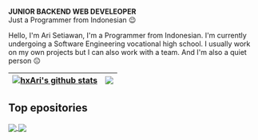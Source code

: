 
**JUNIOR BACKEND WEB DEVELEOPER**<br/>
Just a Programmer from Indonesian 😉

Hello, I'm Ari Setiawan, I'm a Programmer from Indonesian. I'm currently undergoing a Software Engineering vocational high school. I usually work on my own projects but I can also work with a team. And I'm also a quiet person 😐

| <a href="https://github.com/hxari"><img align="center" src="https://github-readme-stats.vercel.app/api?username=hxari&show_icons=true&include_all_commits=true&hide_border=true&bg_color=161B21&title_color=8490ff&text_color=ffffff&icon_color=007bff" alt="hxAri's github stats" /></a> | <a href="https://github.com/hxari"><img align="center" src="https://github-readme-stats.vercel.app/api/top-langs/?username=hxari&layout=compact&&hide_border=true&bg_color=161B21&title_color=8490ff&text_color=ffffff" /></a> |
| ------------- | ------------- |

## Top epositories
<a href="https://github.com/hxari/yume">
  <img align="center" src="https://github-readme-stats.vercel.app/api/pin/?username=hxari&repo=yume&title_color=007bff&text_color=ffffff&icon_color=8490ff&bg_color=161B21&hide_border=true" />
</a>
<a href="https://github.com/hxari/sheru">
  <img align="center" src="https://github-readme-stats.vercel.app/api/pin/?username=hxari&repo=sheru&title_color=007bff&text_color=ffffff&icon_color=8490ff&bg_color=161B21&hide_border=true" />
</a>
